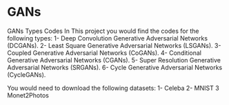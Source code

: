 # GANs
GANs Types Codes 
In This project you would find the codes for the following types:
1- Deep Convolution Generative Adversarial Networks (DCGANs).
2- Least Square Generative Adversarial Networks (LSGANs).
3- Coupled Generative Adversarial Networks (CoGANs).
4- Conditional Generative Adversarial Networks (CGANs).
5- Super Resolution Generative Adversarial Networks (SRGANs).
6- Cycle Generative Adversarial Networks (CycleGANs). 

You would need to download the following datasets: 
1- Celeba 
2- MNIST 
3 Monet2Photos 
